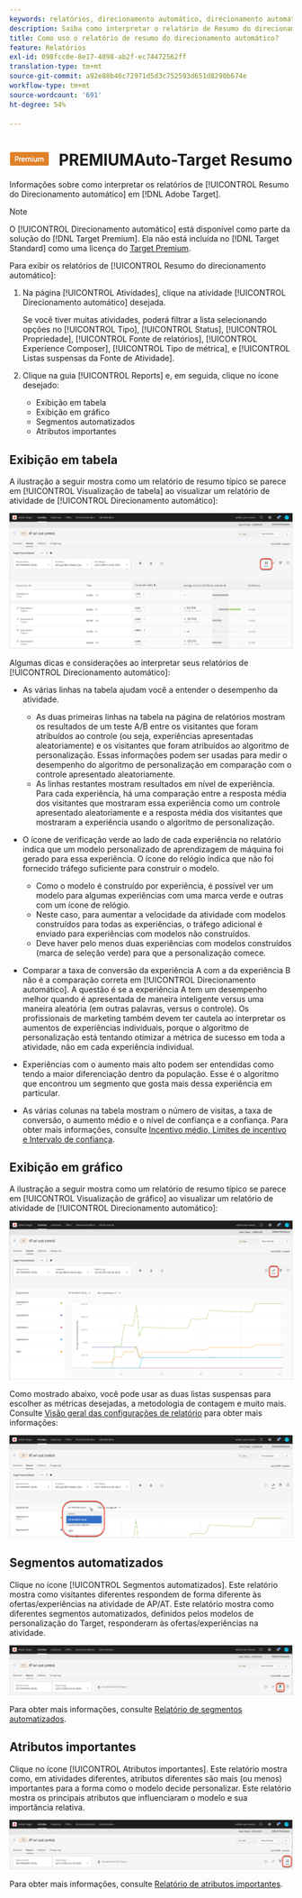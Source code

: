 ```yaml
---
keywords: relatórios, direcionamento automático, direcionamento automático, AT, relatório
description: Saiba como interpretar o relatório de Resumo do direcionamento automático no Adobe Target. Você pode alternar para os relatórios de Segmentos automatizados e Atributos importantes desse relatório.
title: Como uso o relatório de resumo do direcionamento automático?
feature: Relatórios
exl-id: 098fcc0e-8e17-4898-ab2f-ec74472562ff
translation-type: tm+mt
source-git-commit: a92e88b46c72971d5d3c752593d651d8290b674e
workflow-type: tm+mt
source-wordcount: '691'
ht-degree: 54%

---
```


# ![](/help/assets/premium.png) PREMIUMAuto-Target Resumo

Informações sobre como interpretar os relatórios de [!UICONTROL Resumo do Direcionamento automático] em [!DNL Adobe Target].

>[!NOTE]
>
>O [!UICONTROL Direcionamento automático] está disponível como parte da solução do [!DNL Target Premium]. Ela não está incluída no [!DNL Target Standard] como uma licença do [Target Premium](/help/c-intro/intro.md#premium).

Para exibir os relatórios de [!UICONTROL Resumo do direcionamento automático]:

1. Na página [!UICONTROL Atividades], clique na atividade [!UICONTROL Direcionamento automático] desejada.

   Se você tiver muitas atividades, poderá filtrar a lista selecionando opções no [!UICONTROL Tipo], [!UICONTROL Status], [!UICONTROL Propriedade], [!UICONTROL Fonte de relatórios], [!UICONTROL Experience Composer], [!UICONTROL Tipo de métrica], e [!UICONTROL Listas suspensas da Fonte de Atividade].

1. Clique na guia [!UICONTROL Reports] e, em seguida, clique no ícone desejado:

   * Exibição em tabela 
   * Exibição em gráfico
   * Segmentos automatizados
   * Atributos importantes

## Exibição em tabela 

A ilustração a seguir mostra como um relatório de resumo típico se parece em [!UICONTROL Visualização de tabela] ao visualizar um relatório de atividade de [!UICONTROL Direcionamento automático]:

![Relatório de exibição de tabela do Direcionamento automático](/help/c-reports/assets/at-table-view.png)

Algumas dicas e considerações ao interpretar seus relatórios de [!UICONTROL Direcionamento automático]:

* As várias linhas na tabela ajudam você a entender o desempenho da atividade.

   * As duas primeiras linhas na tabela na página de relatórios mostram os resultados de um teste A/B entre os visitantes que foram atribuídos ao controle (ou seja, experiências apresentadas aleatoriamente) e os visitantes que foram atribuídos ao algoritmo de personalização. Essas informações podem ser usadas para medir o desempenho do algoritmo de personalização em comparação com o controle apresentado aleatoriamente.
   * As linhas restantes mostram resultados em nível de experiência. Para cada experiência, há uma comparação entre a resposta média dos visitantes que mostraram essa experiência como um controle apresentado aleatoriamente e a resposta média dos visitantes que mostraram a experiência usando o algoritmo de personalização.

* O ícone de verificação verde ao lado de cada experiência no relatório indica que um modelo personalizado de aprendizagem de máquina foi gerado para essa experiência. O ícone do relógio indica que não foi fornecido tráfego suficiente para construir o modelo.

   * Como o modelo é construído por experiência, é possível ver um modelo para algumas experiências com uma marca verde e outras com um ícone de relógio.
   * Neste caso, para aumentar a velocidade da atividade com modelos construídos para todas as experiências, o tráfego adicional é enviado para experiências com modelos não construídos.
   * Deve haver pelo menos duas experiências com modelos construídos (marca de seleção verde) para que a personalização comece.

* Comparar a taxa de conversão da experiência A com a da experiência B não é a comparação correta em [!UICONTROL Direcionamento automático]. A questão é se a experiência A tem um desempenho melhor quando é apresentada de maneira inteligente versus uma maneira aleatória (em outras palavras, versus o controle). Os profissionais de marketing também devem ter cautela ao interpretar os aumentos de experiências individuais, porque o algoritmo de personalização está tentando otimizar a métrica de sucesso em toda a atividade, não em cada experiência individual.
* Experiências com o aumento mais alto podem ser entendidas como tendo a maior diferenciação dentro da população. Esse é o algoritmo que encontrou um segmento que gosta mais dessa experiência em particular.
* As várias colunas na tabela mostram o número de visitas, a taxa de conversão, o aumento médio e o nível de confiança e a confiança. Para obter mais informações, consulte [Incentivo médio, Limites de incentivo e Intervalo de confiança](/help/c-reports/c-report-settings/average-lift-bounds-and-confidence-interval.md).

## Exibição em gráfico

A ilustração a seguir mostra como um relatório de resumo típico se parece em [!UICONTROL Visualização de gráfico] ao visualizar um relatório de atividade de [!UICONTROL Direcionamento automático]:

![Relatório de exibição de gráfico de direcionamento automático](/help/c-reports/assets/at-graph-view.png)

Como mostrado abaixo, você pode usar as duas listas suspensas para escolher as métricas desejadas, a metodologia de contagem e muito mais. Consulte [Visão geral das configurações de relatório](/help/c-reports/c-report-settings/report-settings.md) para obter mais informações:

![Relatório de exibição de gráfico de direcionamento automático](/help/c-reports/assets/at-graph-view-2.png)

## Segmentos automatizados

Clique no ícone [!UICONTROL Segmentos automatizados]. Este relatório mostra como visitantes diferentes respondem de forma diferente às ofertas/experiências na atividade de AP/AT. Este relatório mostra como diferentes segmentos automatizados, definidos pelos modelos de personalização do Target, responderam às ofertas/experiências na atividade.

![Ícone de segmentos automatizados](/help/c-reports/assets/icon-automated-sements.png)

Para obter mais informações, consulte [Relatório de segmentos automatizados](/help/c-reports/c-personalization-insights-reports/automated-segments-report.md).

## Atributos importantes

Clique no ícone [!UICONTROL Atributos importantes]. Este relatório mostra como, em atividades diferentes, atributos diferentes são mais (ou menos) importantes para a forma como o modelo decide personalizar. Este relatório mostra os principais atributos que influenciaram o modelo e sua importância relativa.

![Ícone de atributos importantes](/help/c-reports/assets/icon-important-attributes.png)

Para obter mais informações, consulte [Relatório de atributos importantes](/help/c-reports/c-personalization-insights-reports/important-attributes-report.md).
